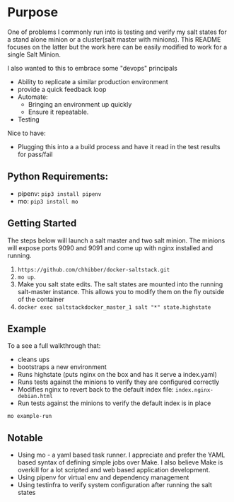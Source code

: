 # Purpose   
One of problems I commonly run into is testing and verify my salt states
for a stand alone minion or a cluster(salt master with minions). This 
README focuses on the latter but the work here can be easily modified to
work for a single Salt Minion.

I also wanted to this to embrace some "devops" principals 

* Ability to replicate a similar production environment
* provide a quick feedback loop
* Automate:
   * Bringing an environment up quickly
   * Ensure it repeatable. 
* Testing

Nice to have:
* Plugging this into a a build process and have it read in the test results for pass/fail


## Python Requirements:
* pipenv: `pip3 install pipenv`
* mo: `pip3 install mo`    

## Getting Started 

The steps below will launch a salt master and two salt minion.  The minions will expose ports 9090 and 9091 and come up with nginx installed and running.

1. `https://github.com/chhibber/docker-saltstack.git` 
2. `mo up`. 
3. Make you salt state edits.  The salt states are mounted into the running salt-master instance. This allows you to modify them on the fly outside of the container
4. `docker exec saltstackdocker_master_1 salt "*" state.highstate`   
 

## Example 

To a see a full walkthrough that:
 * cleans ups
 * bootstraps a new environment
 * Runs highstate (puts nginx on the box and has it serve a index.yaml)
 * Runs tests against the minions to verify they are configured correctly
 * Modifies nginx to revert back to the default index file: `index.nginx-debian.html`
 * Run tests against the minions to verify the default index is in place

`mo example-run`     

## Notable

* Using mo - a yaml based task runner. I appreciate and prefer the YAML based syntax of defining simple jobs over Make.  I also believe Make is overkill for a lot scripted and web based application development.
* Using pipenv for virtual env and dependency management
* Using testinfra to verify system configuration after running the salt states